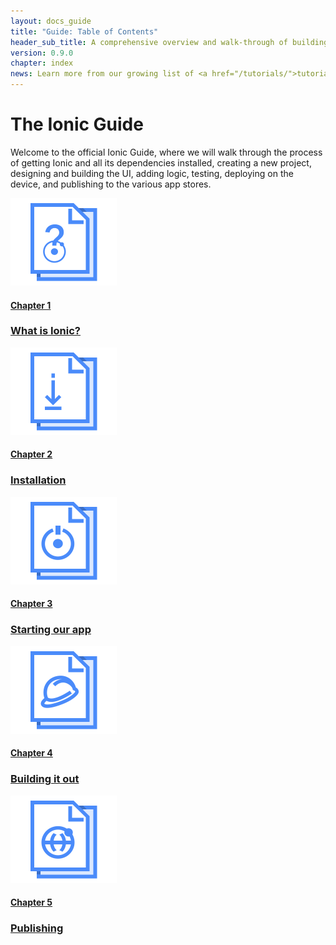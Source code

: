 ```yaml
---
layout: docs_guide
title: "Guide: Table of Contents"
header_sub_title: A comprehensive overview and walk-through of building with Ionic
version: 0.9.0
chapter: index
news: Learn more from our growing list of <a href="/tutorials/">tutorials</a>
---
```


<h1>The Ionic Guide</h1>

<p class="subheading">
  Welcome to the official Ionic Guide, where we will walk through the process of getting Ionic and all its dependencies installed, creating a new project, designing and building the UI, adding logic, testing, deploying on the device, and publishing to the various app stores.
</p>

<div class="row docs-home-row">
  <div class="col-sm-4">
    <a href="/docs/guide/preface.html">
      <img src="/img/docs/symbols/guide/guide-what-symbol@2x.png" width="170" height="140">
      <h4>Chapter 1</h4>
      <h3>What is Ionic?</h3>
    </a>
  </div>

  <div class="col-sm-4">
    <a href="/docs/guide/installation.html">
      <img src="/img/docs/symbols/guide/guide-installation-symbol@2x.png" width="170" height="140">
      <h4>Chapter 2</h4>
      <h3>Installation</h3>
    </a>
  </div>

  <div class="col-sm-4">
    <a href="/docs/guide/starting.html">
      <img src="/img/docs/symbols/guide/guide-starting-symbol@2x.png" width="170" height="140">
      <h4>Chapter 3</h4>
      <h3>Starting our app</h3>
    </a>
  </div>
</div>

<div class="row docs-home-row">
  <div class="col-sm-4">
    <a href="/docs/guide/building.html">
      <img src="/img/docs/symbols/guide/guide-building-symbol@2x.png" width="170" height="140">
      <h4>Chapter 4</h4>
      <h3>Building it out</h3>
    </a>
  </div>

  <div class="col-sm-4">
    <a href="/docs/guide/publishing.html">
      <img src="/img/docs/symbols/guide/guide-publishing-symbol@2x.png" width="170" height="140">
      <h4>Chapter 5</h4>
      <h3>Publishing</h3>
    </a>
  </div>

  <div class="col-sm-4">
  </div>
</div>
